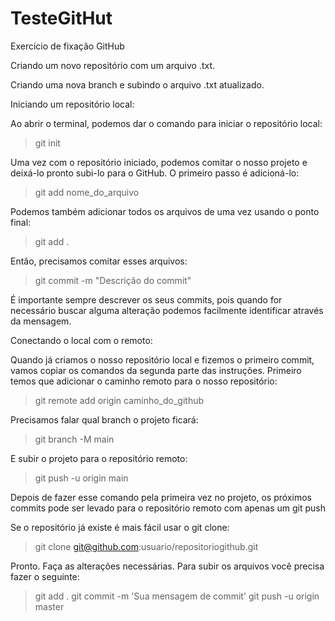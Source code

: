 # TesteGitHut

Exercicio de fixação GitHub

Criando um novo repositório com um arquivo .txt.

Criando uma nova branch e subindo o arquivo .txt atualizado.



Iniciando um repositório local:

Ao abrir o terminal, podemos dar o comando para iniciar o repositório local:
> git init

Uma vez com o repositório iniciado, podemos comitar o nosso projeto e deixá-lo pronto subi-lo para o GitHub. O primeiro passo é adicioná-lo:
> git add nome_do_arquivo

Podemos também adicionar todos os arquivos de uma vez usando o ponto final:
> git add .

Então, precisamos comitar esses arquivos:
> git commit -m "Descrição do commit"

É importante sempre descrever os seus commits, pois quando for necessário buscar alguma alteração podemos facilmente identificar através da mensagem. 


Conectando o local com o remoto:

Quando já criamos o nosso repositório local e fizemos o primeiro commit, vamos copiar os comandos da segunda parte das instruções. Primeiro temos que adicionar o caminho remoto para o nosso repositório:
> git remote add origin caminho_do_github

Precisamos falar qual branch o projeto ficará:
> git branch -M main

E subir o projeto para o repositório remoto:
> git push -u origin main

Depois de fazer esse comando pela primeira vez no projeto, os próximos commits pode ser levado para o repositório remoto com apenas um git push


Se o repositório já existe é mais fácil usar o git clone:
> git clone git@github.com:usuario/repositoriogithub.git

Pronto. Faça as alterações necessárias. Para subir os arquivos você precisa fazer o seguinte:

> git add .
> git commit -m 'Sua mensagem de commit'
> git push -u origin master
